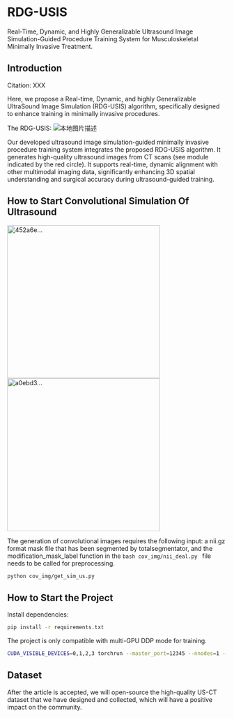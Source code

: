 # RDG-USIS
Real-Time, Dynamic, and Highly Generalizable Ultrasound Image Simulation-Guided Procedure  Training System for Musculoskeletal Minimally Invasive Treatment. 

## Introduction
Citation: XXX

Here, we propose a Real-time, Dynamic, and highly Generalizable UltraSound Image Simulation (RDG-USIS) algorithm, specifically designed to enhance training in minimally invasive procedures.

The RDG-USIS:
![本地图片描述](Figures/Fig1.bmp)

Our developed ultrasound image simulation-guided minimally invasive procedure training system integrates the proposed RDG-USIS algorithm. It generates high-quality ultrasound images from CT scans (see module indicated by the red circle). It supports real-time, dynamic alignment with other multimodal imaging data, significantly enhancing 3D spatial understanding and surgical accuracy during ultrasound-guided training. 

## How to Start Convolutional Simulation Of Ultrasound
<img width="350" alt="452a6e..." src="https://github.com/user-attachments/assets/691ee41b-b300-4b8a-99a7-8f6c873aa186"/>
<img width="350" alt="a0ebd3..." src="https://github.com/user-attachments/assets/ddc890e6-f153-4f04-a64d-740460249d3e"/>

The generation of convolutional images requires the following input: a nii.gz format mask file that has been segmented by totalsegmentator, and the modification_mask_label function in the ```bash cov_img/nii_deal.py ``` file needs to be called for preprocessing.

```bash
python cov_img/get_sim_us.py
```

## How to Start the Project
Install dependencies:
```bash
pip install -r requirements.txt
```

The project is only compatible with multi-GPU DDP mode for training.
```bash
CUDA_VISIBLE_DEVICES=0,1,2,3 torchrun --master_port=12345 --nnodes=1 --nproc_per_node=4 train.py  --dataroot ./datasets/test --name test --model cycle_gan --use_distributed  --lambda_ssim 5
```

## Dataset
After the article is accepted, we will open-source the high-quality US-CT dataset that we have designed and collected, which will have a positive impact on the community.

